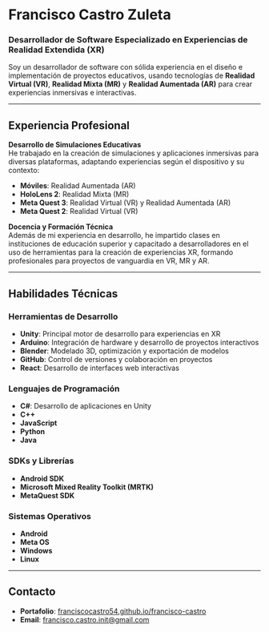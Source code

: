 # Francisco Castro Zuleta

### Desarrollador de Software Especializado en Experiencias de Realidad Extendida (XR)

Soy un desarrollador de software con sólida experiencia en el diseño e implementación de proyectos educativos, usando tecnologías de **Realidad Virtual (VR)**, **Realidad Mixta (MR)** y **Realidad Aumentada (AR)** para crear experiencias inmersivas e interactivas.

---

## Experiencia Profesional

**Desarrollo de Simulaciones Educativas**  
He trabajado en la creación de simulaciones y aplicaciones inmersivas para diversas plataformas, adaptando experiencias según el dispositivo y su contexto:

- **Móviles**: Realidad Aumentada (AR)
- **HoloLens 2**: Realidad Mixta (MR)
- **Meta Quest 3**: Realidad Virtual (VR) y Realidad Aumentada (AR)
- **Meta Quest 2**: Realidad Virtual (VR)

**Docencia y Formación Técnica**  
Además de mi experiencia en desarrollo, he impartido clases en instituciones de educación superior y capacitado a desarrolladores en el uso de herramientas para la creación de experiencias XR, formando profesionales para proyectos de vanguardia en VR, MR y AR.

---

## Habilidades Técnicas

### Herramientas de Desarrollo
- **Unity**: Principal motor de desarrollo para experiencias en XR
- **Arduino**: Integración de hardware y desarrollo de proyectos interactivos
- **Blender**: Modelado 3D, optimización y exportación de modelos
- **GitHub**: Control de versiones y colaboración en proyectos
- **React**: Desarrollo de interfaces web interactivas

### Lenguajes de Programación
- **C#**: Desarrollo de aplicaciones en Unity
- **C++**
- **JavaScript**
- **Python**
- **Java**

### SDKs y Librerías
- **Android SDK**
- **Microsoft Mixed Reality Toolkit (MRTK)**
- **MetaQuest SDK**

### Sistemas Operativos
- **Android**
- **Meta OS**
- **Windows**
- **Linux**

---

## Contacto

- **Portafolio**: [franciscocastro54.github.io/francisco-castro](https://franciscocastro54.github.io/francisco-castro/)
- **Email**: francisco.castro.init@gmail.com
